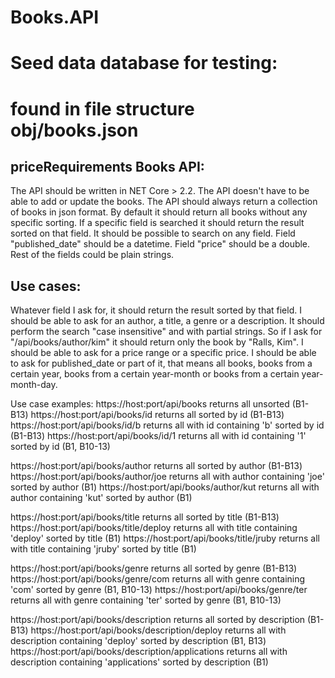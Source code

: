 # Books.API

# Seed data database for testing:
# found in file structure obj/books.json



priceRequirements Books API:
----------------------- 
The API should be written in NET Core > 2.2. 
The API doesn't have to be able to add or update the books.
The API should always return a collection of books in json format. 
By default it should return all books without any specific sorting. 
If a specific field is searched it should return the result sorted on that field. 
It should be possible to search on any field.
Field "published_date" should be a datetime. 
Field "price" should be a double. 
Rest of the fields could be plain strings. 

Use cases: 
---------- 
Whatever field I ask for, it should return the result sorted by that field. 
I should be able to ask for an author, a title, a genre or a description. It should perform the search "case insensitive" and with partial strings. So if I ask for "/api/books/author/kim" it should return only the book by "Ralls, Kim". 
I should be able to ask for a price range or a specific price. 
I should be able to ask for published_date or part of it, that means all books, books from a certain year, books from a certain year-month or books from a certain year-month-day. 

Use case examples:
https://host:port/api/books returns all unsorted (B1-B13)
https://host:port/api/books/id returns all sorted by id (B1-B13)
https://host:port/api/books/id/b returns all with id containing 'b' sorted by id (B1-B13)
https://host:port/api/books/id/1 returns all with id containing '1' sorted by id (B1, B10-13)

https://host:port/api/books/author returns all sorted by author (B1-B13)
https://host:port/api/books/author/joe returns all with author containing 'joe' sorted by author (B1)
https://host:port/api/books/author/kut returns all with author containing 'kut' sorted by author (B1)

https://host:port/api/books/title returns all sorted by title (B1-B13)
https://host:port/api/books/title/deploy returns all with title containing 'deploy' sorted by title (B1)
https://host:port/api/books/title/jruby returns all with title containing 'jruby' sorted by title (B1)

https://host:port/api/books/genre returns all sorted by genre (B1-B13)
https://host:port/api/books/genre/com returns all with genre containing 'com' sorted by genre (B1, B10-13)
https://host:port/api/books/genre/ter returns all with genre containing 'ter' sorted by genre (B1, B10-13)

https://host:port/api/books/description returns all sorted by description (B1-B13)
https://host:port/api/books/description/deploy returns all with description containing 'deploy' sorted by description (B1, B13)
https://host:port/api/books/description/applications returns all with description containing 'applications' sorted by description (B1)
